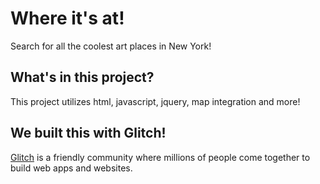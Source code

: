 # Where it's at!

Search for all the coolest art places in New York!

## What's in this project?

This project utilizes html, javascript, jquery, map integration and more!

## We built this with Glitch!

[Glitch](https://glitch.com) is a friendly community where millions of people come together to build web apps and websites.
